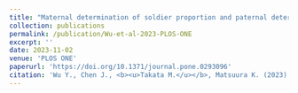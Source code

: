 ```yaml
---
title: "Maternal determination of soldier proportion and paternal determination of soldier sex ratio in hybrid <i>Reticulitermes</i> (Isoptera: Rhinotermitidae) termite colonies"
collection: publications
permalink: /publication/Wu-et-al-2023-PLOS-ONE
excerpt: ''
date: 2023-11-02
venue: 'PLOS ONE'
paperurl: 'https://doi.org/10.1371/journal.pone.0293096'
citation: 'Wu Y., Chen J., <b><u>Takata M.</u></b>, Matsuura K. (2023) <b><i>PLOS ONE</i></b> 18: e0293096.'
---
```

